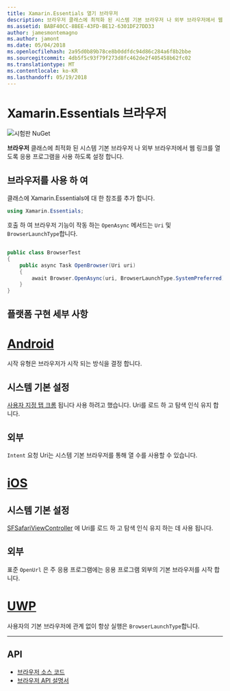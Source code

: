 ```yaml
---
title: Xamarin.Essentials 열기 브라우저
description: 브라우저 클래스에 최적화 된 시스템 기본 브라우저 나 외부 브라우저에서 웹 링크를 열도록 응용을 프로그램을 수 있습니다.
ms.assetid: BABF40CC-8BEE-43FD-BE12-6301DF27DD33
author: jamesmontemagno
ms.author: jamont
ms.date: 05/04/2018
ms.openlocfilehash: 2a95d0b89b78ce8b0ddfdc94d86c284a6f8b2bbe
ms.sourcegitcommit: 4db5f5c93f79f273d8fc462de2f405458b62fc02
ms.translationtype: MT
ms.contentlocale: ko-KR
ms.lasthandoff: 05/19/2018
---
```

# <a name="xamarinessentials-browser"></a>Xamarin.Essentials 브라우저

![시험판 NuGet](~/media/shared/pre-release.png)

**브라우저** 클래스에 최적화 된 시스템 기본 브라우저 나 외부 브라우저에서 웹 링크를 열도록 응용 프로그램을 사용 하도록 설정 합니다.

## <a name="using-browser"></a>브라우저를 사용 하 여

클래스에 Xamarin.Essentials에 대 한 참조를 추가 합니다.

```csharp
using Xamarin.Essentials;
```

호출 하 여 브라우저 기능이 작동 하는 `OpenAsync` 메서드는 `Uri` 및 `BrowserLaunchType`합니다.

```csharp

public class BrowserTest
{
    public async Task OpenBrowser(Uri uri)
    {
        await Browser.OpenAsync(uri, BrowserLaunchType.SystemPreferred);
    }
}
```

## <a name="platform-implementation-specifics"></a>플랫폼 구현 세부 사항

# <a name="androidtabandroid"></a>[Android](#tab/android)

시작 유형은 브라우저가 시작 되는 방식을 결정 합니다.

## <a name="system-preferred"></a>시스템 기본 설정

[사용자 지정 탭 크롬](https://developer.chrome.com/multidevice/android/customtabs) 됩니다 사용 하려고 했습니다. Uri를 로드 하 고 탐색 인식 유지 합니다.

## <a name="external"></a>외부

`Intent` 요청 Uri는 시스템 기본 브라우저를 통해 열 수를 사용할 수 있습니다.

# <a name="iostabios"></a>[iOS](#tab/ios)

## <a name="system-preferred"></a>시스템 기본 설정

[SFSafariViewController](https://developer.xamarin.com/api/type/SafariServices.SFSafariViewController/) 에 Uri를 로드 하 고 탐색 인식 유지 하는 데 사용 됩니다.

## <a name="external"></a>외부

표준 `OpenUrl` 은 주 응용 프로그램에는 응용 프로그램 외부의 기본 브라우저를 시작 합니다.

# <a name="uwptabuwp"></a>[UWP](#tab/uwp)

사용자의 기본 브라우저에 관계 없이 항상 실행은 `BrowserLaunchType`합니다.

--------------

## <a name="api"></a>API

- [브라우저 소스 코드](https://github.com/xamarin/Essentials/tree/master/Xamarin.Essentials/Browser)
- [브라우저 API 설명서](xref:Xamarin.Essentials.Browser)
